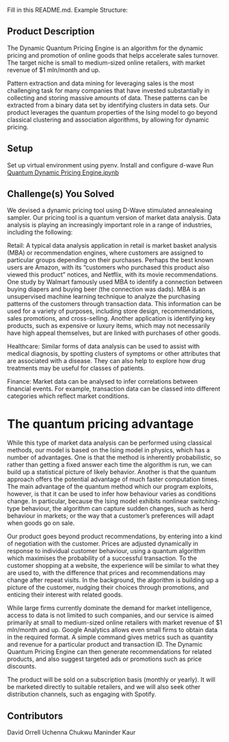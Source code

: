 Fill in this README.md. Example Structure:

## Product Description 
The Dynamic Quantum Pricing Engine is an algorithm for the dynamic pricing and promotion of online goods that helps accelerate sales turnover. The target niche is small to medium-sized online retailers, with market revenue of $1 mln/month and up.

Pattern extraction and data mining for leveraging sales is the most challenging task for many companies that have invested substantially in collecting and storing massive amounts of data. These patterns can be extracted from a binary data set by identifying clusters in data sets. Our product leverages the quantum properties of the Ising model to go beyond classical clustering and association algorithms, by allowing for dynamic pricing.

## Setup
Set up virtual environment using pyenv. 
Install and configure d-wave 
Run [Quantum Dynamic Pricing Engine.ipynb ](https://github.com/ManinderPanesar/Hackathon2021/blob/Week3-Hackathon/Quantum%20Finance/Quantum%20Dynamic%20Pricing%20Engine.ipynb)

## Challenge(s) You Solved
We devised a dynamic pricing tool using D-Wave stimulated annealeaing sampler. Our pricing tool is a quantum version of market data analysis. Data analysis is playing an increasingly important role in a range of industries, including the following:

Retail: 
A typical data analysis application in retail is market basket analysis (MBA) or recommendation engines, where customers are assigned to particular groups depending on their purchases. Perhaps the best known users are Amazon, with its “customers who purchased this product also viewed this product” notices, and Netflix, with its movie recommendations. One study by Walmart famously used MBA to identify a connection between buying diapers and buying beer (the connection was dads). MBA is an unsupervised machine learning technique to analyze the purchasing patterns of the customers through transaction data. This information can be used for a variety of purposes, including store design, recommendations, sales promotions, and cross-selling. Another application is identifying key products, such as expensive or luxury items, which may not necessarily have high appeal themselves, but are linked with purchases of other goods.

Healthcare: 
Similar forms of data analysis can be used to assist with medical diagnosis, by spotting clusters of symptoms or other attributes that are associated with a disease. They can also help to explore how drug treatments may be useful for classes of patients.

Finance: 
Market data can be analysed to infer correlations between financial events. For example, transaction data can be classed into different categories which reflect market conditions.

# The quantum pricing advantage

While this type of market data analysis can be performed using classical methods, our model is based on the Ising model in physics, which has a number of advantages. One is that the method is inherently probabilistic, so rather than getting a fixed answer each time the algorithm is run, we can build up a statistical picture of likely behavior. Another is that the quantum approach offers the potential advantage of much faster computation times. The main advantage of the quantum method which our program exploits, however, is that it can be used to infer how behaviour varies as conditions change. In particular, because the Ising model exhibits nonlinear switching-type behaviour, the algorithm can capture sudden changes, such as herd behaviour in markets; or the way that a customer’s preferences will adapt when goods go on sale. 

Our product goes beyond product recommendations, by entering into a kind of negotiation with the customer. Prices are adjusted dynamically in response to individual customer behaviour, using a quantum algorithm which maximises the probability of a successful transaction. To the customer shopping at a website, the experience will be similar to what they are used to, with the difference that prices and recommendations may change after repeat visits. In the background, the algorithm is building up a picture of the customer, nudging their choices through promotions, and enticing their interest with related goods.

While large firms currently dominate the demand for market intelligence, access to data is not limited to such companies, and our service is aimed primarily at small to medium-sized online retailers with market revenue of $1 mln/month and up. Google Analytics allows even small firms to obtain data in the required format. A simple command gives metrics such as quantity and revenue for a particular product and transaction ID. The Dynamic Quantum Pricing Engine can then generate recommendations for related products, and also suggest targeted ads or promotions such as price discounts.

The product will be sold on a subscription basis (monthly or yearly). It will be marketed directly to suitable retailers, and we will also seek other distribution channels, such as engaging with Spotify.


## Contributors 
David Orrell
Uchenna Chukwu
Maninder Kaur

